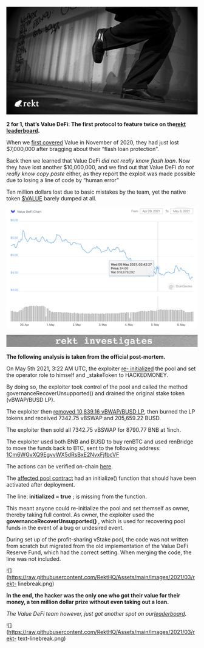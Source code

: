 ![](https://raw.githubusercontent.com/RektHQ/Assets/main/images/2021/05/value2-header2png.png)

**2 for 1, that’s Value DeFi: The first protocol to feature twice on the[rekt
leaderboard](https://www.rekt.news/leaderboard/).**

When we [first covered](https://www.rekt.news/value-defi-rekt/) Value in
November of 2020, they had just lost $7,000,000 after bragging about their
“flash loan protection”.

Back then we learned that Value DeFi _did not really know flash loan_. Now
they have lost another $10,000,000, and we find out that Value DeFi _do not
really know copy paste_ either, as they report the exploit was made possible
due to losing a line of code by “human error”

Ten million dollars lost due to basic mistakes by the team, yet the native
token [$VALUE](https://www.coingecko.com/en/coins/value-defi) barely dumped at
all.

![](https://raw.githubusercontent.com/RektHQ/Assets/main/images/2021/05/value2-price.png)

![](https://raw.githubusercontent.com/RektHQ/Assets/main/images/2021/05/value2-investigates.png)

 **The following analysis is taken from the official post-mortem.**

On May 5th 2021, 3:22 AM UTC, the exploiter [re-
initialized](https://bscscan.com/tx/0xd3382252bc204fdc32a6b3add8c639850882b70a798399d6e00a542cdf769040)
the pool and set the operator role to himself and _stakeToken to HACKEDMONEY.

By doing so, the exploiter took control of the pool and called the method
governanceRecoverUnsupported() and drained the original stake token
(vBWAP/BUSD LP).

The exploiter then [removed 10,839.16 vBWAP/BUSD
LP](https://bscscan.com/tx/0x9ba0454c2301ad5780795ae7477e9fa7e38226be16cc282158624479e66389b6),
then burned the LP tokens and received 7342.75 vBSWAP and 205,659.22 BUSD.

The exploiter then sold all 7342.75 vBSWAP for 8790.77 BNB at 1inch.

The exploiter used both BNB and BUSD to buy renBTC and used renBridge to move
the funds back to BTC, sent to the following address:
[1Cm6WGvXQ9EgvvWX5dRsBxE2NvxFjfbcVF](https://www.blockchain.com/btc/address/1Cm6WGvXQ9EgvvWX5dRsBxE2NvxFjfbcVF)

The actions can be verified on-chain
[here](https://bscscan.com/tokentxns?a=0xef63ad578e75d498d0723e5420fa1962b1d28764).

The [affected pool
contract](https://bscscan.com/address/0x7a8ac384d3a9086afcc13eb58e90916f17affc89#code)
had an initialize() function that should have been activated after deployment.

The line: **initialized = true** ; is missing from the function.

This meant anyone could re-initialize the pool and set themself as owner,
thereby taking full control. As owner, the exploiter used the
**governanceRecoverUnsupported()** , which is used for recovering pool funds
in the event of a bug or undesired event.

During set up of the profit-sharing vStake pool, the code was not written from
scratch but migrated from the old implementation of the Value DeFi Reserve
Fund, which had the correct setting. When merging the code, the line was not
included.

![](https://raw.githubusercontent.com/RektHQ/Assets/main/images/2021/03/rekt-
linebreak.png)

 **In the end, the hacker was the only one who got their value for their
money, a ten million dollar prize without even taking out a loan.**

 _The Value DeFi team however, just got another spot on
our[leaderboard](https://www.rekt.news/leaderboard/)._

![](https://raw.githubusercontent.com/RektHQ/Assets/main/images/2021/03/rekt-
text-linebreak.png)


